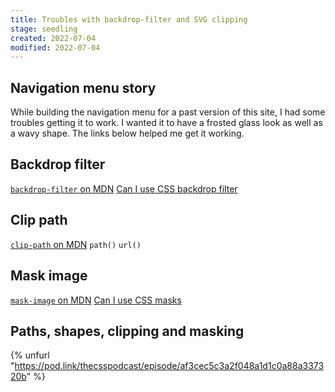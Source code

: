 ```yaml
---
title: Troubles with backdrop-filter and SVG clipping
stage: seedling
created: 2022-07-04
modified: 2022-07-04
---
```


## Navigation menu story

While building the navigation menu for a past version of this site, I had some troubles getting it to work. I wanted it to have a frosted glass look as well as a wavy shape. The links below helped me get it working.

## Backdrop filter

[`backdrop-filter` on MDN](https://developer.mozilla.org/en-US/docs/Web/CSS/backdrop-filter)
[Can I use CSS backdrop filter](https://caniuse.com/css-backdrop-filter)

## Clip path

[`clip-path` on MDN](https://developer.mozilla.org/en-US/docs/Web/CSS/clip-path)
`path()`
`url()`

## Mask image

[`mask-image` on MDN](https://developer.mozilla.org/en-US/docs/Web/CSS/mask-image)
[Can I use CSS masks](https://caniuse.com/css-masks)

## Paths, shapes, clipping and masking

{% unfurl "https://pod.link/thecsspodcast/episode/af3cec5c3a2f048a1d1c0a88a337320b" %}
